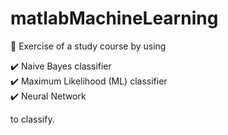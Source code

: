 # matlabMachineLearning

:memo: Exercise of a study course by using

:heavy_check_mark: Naive Bayes classifier \
:heavy_check_mark: Maximum Likelihood (ML) classifier \
:heavy_check_mark: Neural Network

to classify.